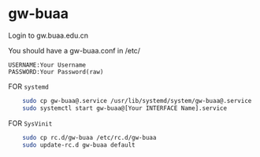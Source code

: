 gw-buaa
==========
Login to gw.buaa.edu.cn

You should have a gw-buaa.conf in /etc/

```
USERNAME:Your Username
PASSWORD:Your Password(raw)
```
FOR `systemd`
```sh
	sudo cp gw-buaa@.service /usr/lib/systemd/system/gw-buaa@.service
	sudo systemctl start gw-buaa@[Your INTERFACE Name].service
```
FOR `SysVinit`
```sh
	sudo cp rc.d/gw-buaa /etc/rc.d/gw-buaa
	sudo update-rc.d gw-buaa default
```
